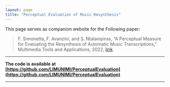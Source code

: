 ```yaml
---
layout: page
title: "Perceptual Evaluation of Music Resynthesis"
---
```


This page serves as companion website for the Following paper:

> F. Simonetta, F. Avanzini, and S. Ntalampiras, “A Perceptual Measure for Evaluating the Resynthesis of Automatic Music Transcriptions,” Multimedia Tools and Applications, 2022, [link](https://arxiv.org/abs/2202.12257).


---

**The code is available at [https://github.com/LIMUNIMI/PerceptualEvaluation](https://github.com/LIMUNIMI/PerceptualEvaluation)**

---
